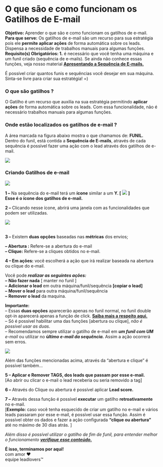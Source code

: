 # O que são e como funcionam os Gatilhos de E-mail

**Objetivo:** Aprender o que são e como funcionam os gatilhos de e-mail.\
**Para que serve:** Os gatilhos de e-mail são um recurso para sua estratégia pois ele **permite aplicar ações** de forma automática sobre os leads. Dispensa a necessidade de trabalhos manuais para algumas funções.\
**Requisito(s) Obrigatórios: 1.** é necessário que você tenha uma máquina e um funil criado (sequência de e-mails). Se ainda não conhece essas funções, veja nosso material [**Apresentando a Sequência de E-mails.**](https://suporte.love/apresentando-a-sequencia-de-e-mails/)

É possível criar quantos funis e sequências você desejar em sua máquina. Sinta-se livre para criar sua estratégia! =)

### **O que são gatilhos ?**

O Gatilho é um recurso que auxilia na sua estratégia permitindo **aplicar ações** de forma automática sobre os leads. Com essa funcionalidade, não é necessário trabalhos manuais para algumas funções.

### **Onde estão localizados os gatilhos de e-mail ?**

A área marcada na figura abaixo mostra o que chamamos de: **FUNIL.**\
Dentro do funil, está contida a **Sequência de E-mails**, através de cada sequência é possível fazer uma ação com o lead através dos gatilhos de e-mail.

[![](https://legado.leadlovers.site/wp-content/uploads/2020/09/o-que-so-os-gatilhos-de-e-mail-360042162133\_mceclip6.png)](http://legado.leadlovers.site/wp-content/uploads/2020/09/o-que-so-os-gatilhos-de-e-mail-360042162133\_mceclip6.png)

### **Criando Gatilhos de e-mail**

[![](https://legado.leadlovers.site/wp-content/uploads/2020/09/o-que-so-os-gatilhos-de-e-mail-360042162133\_mceclip0.png)](http://legado.leadlovers.site/wp-content/uploads/2020/09/o-que-so-os-gatilhos-de-e-mail-360042162133\_mceclip0.png)

**1 –** Na sequência do e-mail terá um **ícone** similar a um **Y. \[** [![](https://legado.leadlovers.site/wp-content/uploads/2020/09/o-que-so-os-gatilhos-de-e-mail-360042162133\_mceclip1.png)](http://legado.leadlovers.site/wp-content/uploads/2020/09/o-que-so-os-gatilhos-de-e-mail-360042162133\_mceclip1.png) **]**\
**Esse é o ícone dos gatilhos de e-mail.**

**2 –** Clicando nesse ícone, abrirá uma janela com as funcionalidades que podem ser utilizadas.

[![](https://legado.leadlovers.site/wp-content/uploads/2020/09/o-que-so-os-gatilhos-de-e-mail-360042162133\_mceclip3.png)](http://legado.leadlovers.site/wp-content/uploads/2020/09/o-que-so-os-gatilhos-de-e-mail-360042162133\_mceclip3.png)

\
**3 –** Existem **duas opções** baseadas nas **métricas** dos envios;

**– Abertura :** Refere-se a abertura do e-mail\
**– Clique:** Refere-se a cliques obtidos no e-mail.

**4 – Em ações:** você escolherá a ação que irá realizar baseada na abertura ou clique do e-mail.

Você pode _**realizar as seguintes ações:**_\
**–** **Não fazer nada** \[ manter no funil ]\
**–** **Adicionar o lead** em outra máquina/funil/sequência **\[copiar o lead]**\
**–** **Mover o lead** para outra máquina/funil/sequência\
**–** **Remover o lead** da maquina.

**Importante:**\
– Essas **duas opções** aparecerão apenas no funil normal, no funil double opt-in aparecerá apenas a função de click. [**Saiba mais a respeito aqui.**](https://suporte.love/o-que-e-double-opt-in-dupla-confirmacao/)\
– Só é possível habilitar uma das funções \[abertura ou clique], _não é possível usar as duas_.\
– Recomendamos sempre utilizar o gatilho de e-mail em _**um funil com UM** e-mail_ ou utilizar no **ú**_**ltimo e-mail da sequência.**_ Assim a ação ocorrerá sem erros.

[![](https://legado.leadlovers.site/wp-content/uploads/2020/09/o-que-so-os-gatilhos-de-e-mail-360042162133\_mceclip4.png)](http://legado.leadlovers.site/wp-content/uploads/2020/09/o-que-so-os-gatilhos-de-e-mail-360042162133\_mceclip4.png)

Além das funções mencionadas acima, através da “abertura e clique” é possível também…

**5 – Aplicar e Remover TAGS, dos leads que passam por esse e-mail.**\
\[Ao abrir ou clicar o e-mail o lead receberia ou seria removido a tag]

**6 –** Através do Clique ou abertura é possível aplicar **Lead score.**

**7 –** Através dessa função é possível **executar** um gatilho **retroativamente** no e-mail.\
\[**Exemplo:** caso você tenha esquecido de criar um gatilho no e-mail e vários leads passaram por esse e-mail, é possível usar essa função. Assim é possível obter os dados e fazer a ação configurada **“clique ou abertura”** até no máximo de 30 dias atrás. ]

_Além disso é possível utilizar o gatilho de fim de funil, para entender melhor o funcionamento_ [_**verifique esse conteúdo.**_](https://suporte.love/como-utilizar-o-gatilho-de-fim-de-funil/)

**É isso, terminamos por aqui!**\
com amor ❤\
equipe leadlovers™
